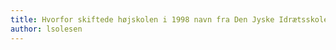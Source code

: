 ```yaml
---
title: Hvorfor skiftede højskolen i 1998 navn fra Den Jyske Idrætsskole til Vejle Idrætshøjskole?
author: lsolesen
---
```

